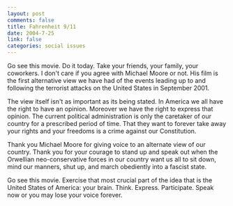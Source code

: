 ```yaml
--- 
layout: post
comments: false
title: Fahrenheit 9/11
date: 2004-7-25
link: false
categories: social issues
---
```

Go see this movie. Do it today. Take your friends, your family, your coworkers. I don't care if you agree with Michael Moore or not. His film is the first alternative view we have had of the events leading up to and following the terrorist attacks on the United States in September 2001.

The view itself isn't as important as its being stated. In America we all have the right to have an opinion. Moreover we have the right to express that opinion. The current political administration is only the caretaker of our country for a prescribed period of time. That they want to forever take away your rights and your freedoms is a crime against our Constitution.

Thank you Michael Moore for giving voice to an alternate view of our country. Thank you for your courage to stand up and speak out when the Orwellian neo-conservative forces in our country want us all to sit down, mind our manners, shut up, and march obediently into a fascist state.

Go see this movie. Exercise that most crucial part of the idea that is the United States of America: your brain. Think. Express. Participate. Speak now or you may lose your voice forever.
